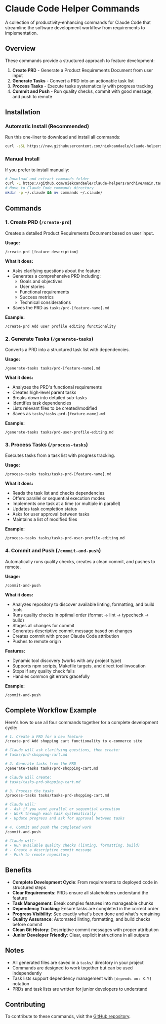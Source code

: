 # Claude Code Helper Commands

A collection of productivity-enhancing commands for Claude Code that streamline the software development workflow from requirements to implementation.

## Overview

These commands provide a structured approach to feature development:
1. **Create PRD** - Generate a Product Requirements Document from user input
2. **Generate Tasks** - Convert a PRD into an actionable task list
3. **Process Tasks** - Execute tasks systematically with progress tracking
4. **Commit and Push** - Run quality checks, commit with good message, and push to remote

## Installation

### Automatic Install (Recommended)

Run this one-liner to download and install all commands:

```bash
curl -sSL https://raw.githubusercontent.com/niekcandaele/claude-helpers/main/install.sh | bash
```

### Manual Install

If you prefer to install manually:

```bash
# Download and extract commands folder
curl -L https://github.com/niekcandaele/claude-helpers/archive/main.tar.gz | tar -xz --strip-components=1 claude-helpers-main/commands
# Move to Claude Code commands directory
mkdir -p ~/.claude && mv commands ~/.claude/
```

## Commands

### 1. Create PRD (`/create-prd`)

Creates a detailed Product Requirements Document based on user input.

**Usage:**
```
/create-prd [feature description]
```

**What it does:**
- Asks clarifying questions about the feature
- Generates a comprehensive PRD including:
  - Goals and objectives
  - User stories
  - Functional requirements
  - Success metrics
  - Technical considerations
- Saves the PRD as `tasks/prd-[feature-name].md`

**Example:**
```
/create-prd Add user profile editing functionality
```

### 2. Generate Tasks (`/generate-tasks`)

Converts a PRD into a structured task list with dependencies.

**Usage:**
```
/generate-tasks tasks/prd-[feature-name].md
```

**What it does:**
- Analyzes the PRD's functional requirements
- Creates high-level parent tasks
- Breaks down into detailed sub-tasks
- Identifies task dependencies
- Lists relevant files to be created/modified
- Saves as `tasks/tasks-prd-[feature-name].md`

**Example:**
```
/generate-tasks tasks/prd-user-profile-editing.md
```

### 3. Process Tasks (`/process-tasks`)

Executes tasks from a task list with progress tracking.

**Usage:**
```
/process-tasks tasks/tasks-prd-[feature-name].md
```

**What it does:**
- Reads the task list and checks dependencies
- Offers parallel or sequential execution modes
- Implements one task at a time (or multiple in parallel)
- Updates task completion status
- Asks for user approval between tasks
- Maintains a list of modified files

**Example:**
```
/process-tasks tasks/tasks-prd-user-profile-editing.md
```

### 4. Commit and Push (`/commit-and-push`)

Automatically runs quality checks, creates a clean commit, and pushes to remote.

**Usage:**
```
/commit-and-push
```

**What it does:**
- Analyzes repository to discover available linting, formatting, and build tools
- Runs quality checks in optimal order (format → lint → typecheck → build)
- Stages all changes for commit
- Generates descriptive commit message based on changes
- Creates commit with proper Claude Code attribution
- Pushes to remote origin

**Features:**
- Dynamic tool discovery (works with any project type)
- Supports npm scripts, Makefile targets, and direct tool invocation
- Stops if any quality check fails
- Handles common git errors gracefully

**Example:**
```
/commit-and-push
```

## Complete Workflow Example

Here's how to use all four commands together for a complete development cycle:

```bash
# 1. Create a PRD for a new feature
/create-prd Add shopping cart functionality to e-commerce site

# Claude will ask clarifying questions, then create:
# tasks/prd-shopping-cart.md

# 2. Generate tasks from the PRD
/generate-tasks tasks/prd-shopping-cart.md

# Claude will create:
# tasks/tasks-prd-shopping-cart.md

# 3. Process the tasks
/process-tasks tasks/tasks-prd-shopping-cart.md

# Claude will:
# - Ask if you want parallel or sequential execution
# - Work through each task systematically
# - Update progress and ask for approval between tasks

# 4. Commit and push the completed work
/commit-and-push

# Claude will:
# - Run available quality checks (linting, formatting, build)
# - Create a descriptive commit message
# - Push to remote repository
```

## Benefits

- **Complete Development Cycle**: From requirements to deployed code in structured steps
- **Clear Requirements**: PRDs ensure all stakeholders understand the feature
- **Task Management**: Break complex features into manageable chunks
- **Dependency Tracking**: Ensure tasks are completed in the correct order
- **Progress Visibility**: See exactly what's been done and what's remaining
- **Quality Assurance**: Automated linting, formatting, and build checks before commit
- **Clean Git History**: Descriptive commit messages with proper attribution
- **Junior Developer Friendly**: Clear, explicit instructions in all outputs

## Notes

- All generated files are saved in a `tasks/` directory in your project
- Commands are designed to work together but can be used independently
- Task lists support dependency management with `[depends on: X.Y]` notation
- PRDs and task lists are written for junior developers to understand

## Contributing

To contribute to these commands, visit the [GitHub repository](https://github.com/niekcandaele/claude-helpers).